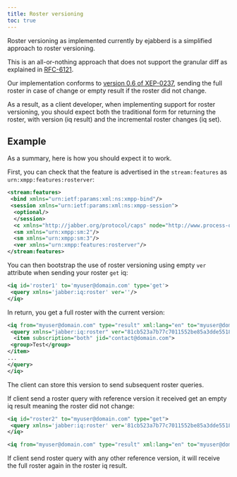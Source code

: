 ```yaml
---
title: Roster versioning
toc: true
---
```


Roster versioning as implemented currently by ejabberd is a simplified approach to roster versioning.

This is an all-or-nothing approach that does not support the granular diff as explained in
[RFC-6121](https://tools.ietf.org/html/rfc6121#section-2.6).

Our implementation conforms to [version 0.6 of XEP-0237](https://xmpp.org/extensions/attic/xep-0237-0.6.html#example-3),
sending the full roster in case of change or empty result if the roster did not change. 

As a result, as a client developer, when implementing support for roster versioning, you should expect both the
traditional form for returning the roster, with version (iq result) and the incremental roster changes (iq set).

## Example

As a summary, here is how you should expect it to work.

First, you can check that the feature is advertised in the `stream:features` as `urn:xmpp:features:rosterver`:

``` xml
<stream:features>
 <bind xmlns="urn:ietf:params:xml:ns:xmpp-bind"/>
 <session xmlns="urn:ietf:params:xml:ns:xmpp-session">
  <optional/>
  </session>
  <c xmlns="http://jabber.org/protocol/caps" node="http://www.process-one.net/en/ejabberd/" ver="/lmQr0llUEtX/pIt+6BDAbnIT/U=" hash="sha-1"/>
  <sm xmlns="urn:xmpp:sm:2"/>
  <sm xmlns="urn:xmpp:sm:3"/>
  <ver xmlns="urn:xmpp:features:rosterver"/>
</stream:features>
```

You can then bootstrap the use of roster versioning using empty `ver` attribute when sending your roster `get` iq:

``` xml
<iq id='roster1' to='myuser@domain.com' type='get'>
 <query xmlns='jabber:iq:roster' ver=''/>
</iq>
```

In return, you get a full roster with the current version:

``` xml
<iq from="myuser@domain.com" type="result" xml:lang="en" to="myuser@domain.com/resource" id="roster1">
 <query xmlns="jabber:iq:roster" ver="81cb523a7b77c7011552be85a3dde55189297590">
  <item subscription="both" jid="contact@domain.com">
 <group>Test</group>
</item>
...
</query>
</iq>
```

The client can store this version to send subsequent roster queries.

If client send a roster query with reference version it received get an empty iq result meaning the roster did not change:

``` xml
<iq id="roster2" to="myuser@domain.com" type="get">
 <query xmlns='jabber:iq:roster' ver='81cb523a7b77c7011552be85a3dde55189297590'/>
</iq>
```

``` xml
<iq from="myuser@domain.com" type="result" xml:lang="en" to="myuser@domain.com/resource" id="roster2"/>
```

If client send roster query with any other reference version, it will receive the full roster again in the roster iq
result.
